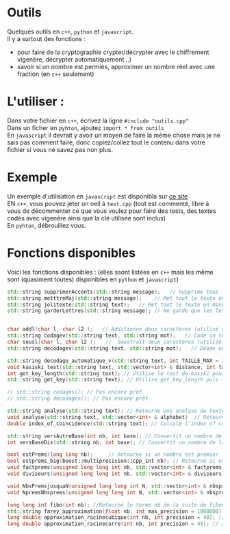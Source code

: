# Outils
Quelques outils en `c++`, `python` et `javascript`. \
Il y a surtout des fonctions : 
- pour faire de la cryptographie  crypter/décrypter avec le chiffrement vigenère, décrypter automatiquement...)
- savoir si un nombre est permies, approximer un nombre réel avec une fraction (en `c++` seulement)

# L'utiliser :
Dans votre fichier en `c++`, écrivez la ligne `#include "outils.cpp"` \
Dans un ficher en `pyhton`, ajoutez `import * from outils` \
En `javascript` il devrait y avoir un moyen de faire la même chose mais je ne sais pas comment faire, donc copiez/collez tout le contenu dans votre fichier si vous ne savez pas non plus. 

# Exemple
Un exemple d'utilisation en `javascript` est disponibla sur [ce site](https://edre2.github.io/codage/codage.html) \
EN `c++`, vous pouvez jeter un oeil à `test.cpp` (tout est commenté, libre à vous de décommenter ce que vous voulez pour faire des tests, des textes codés avec vigenère ainsi que la clé utilisée sont inclus) \
En `pyhton`, débrouillez vous.

# Fonctions disponibles
Voici les fonctions disponibles : (elles ssont listées en `c++` mais les même sont (quasiment toutes) disponibles en `python` et `javascript`)
``` cpp
std::string supprimerAccents(std::string message);   // Supprime tous les accents du message
std::string metttreMaj(std::string message);    // Met tout le texte en majuscules
std::string jolitexte(std::string text);   // Met tout le texte en minucules et met des majuscules au début des phrase
std::string garderLettres(std::string message); // Ne garde que les lettres d'un messga


char addl(char l, char l2 );   // Additionne deux caractères (utilisé dans codagev)
std::string codagev(std::string text, std::string mot);   // Code un texte avec le chiffrement vigenère à l'aide du mot
char sousl(char l, char l2 );   //  Soustrait deux caractères (utilisé dans decodagev)
std::string decodagev(std::string text, std::string mot);   // Déode un texte avec le chiffrement vigenère à l'aide du mot

std::string decodage_automatique_v(std::string text, int TAILLE_MAX = 20); // Retourne les cles potentiellement utilisées pour chiffrer le message avec vigenère
void kasiski_test(std::string text, std::vector<int> & distance, int taille = 3); // Retourne les distances entre les apparitions de bout de texte pareils (de longueur taille)
int get_key_length(std::string text); // Utilise le test de kasiki pour trouver la longueur de le cle
std::string get_key(std::string text); // Utilise get_key_length puis trouve la cle avec la fréquence des 'e'

// std::string codages(); // Pas encore prêt
// std::string decodages(); // Pas encore prêt

std::string analyse(std::string text); // Retourne une analyse du texte sous forme de texte
void analyse(std::string text, std::vector<int> & alphabet)  // Retourne une le nombre d'ocurence de chaque lettre dans un vector
double index_of_coincidence(std::string text); // Calcule l'index of coincidence d'un texte

std::string versAutreBase(int nb, int base); // Convertit un nombre de la base 10 vers la base 'base'
int versBaseDix(std::string nb, int base); // Convertit un nombre de la base 'base' vers la base 10

bool estPrems(long long nb);     // Retourne si un nombre est premier
bool estprems_big(boost::multiprecision::cpp_int nb); // Retourne si un vraiment grand nombre est premier
void factprems(unsigned long long int nb, std::vector<int> & factprems);     // Retourne les facteurs premiers d'un nombre dans le vector 'factprems'
void diviseurs(unsigned long long int nb, std::vector<int> & diviseurs);    // Pas fini

void NbsPremsjusquaN(unsigned long long int N, std::vector<int> & nbsprems);    // Retourne tous les nombres premiers jusqu'à N dans le vector nbsprems
void NpremsNbsprems(unsigned long long int N, std::vector<int> & nbsprems);     // Retourne les N premiers nombres premiers dans le vector nbsprems

long long int fibo(int nb); //Retourne le terme nb de la suite de fibonacci
std::string farey_approximation(float nb, int max_precision = 1000000); // retourne une fraction (de la forme "45/67") qui est une approximation d'un nombre réel (à virgule)
long double approximation_racinecubique(int nb, int precision = 40); // retourne une approximation de la racine cubique
long double approximation_racinecarre(int nb, int precision = 40); // retourne une approximation de la racine carré
```
